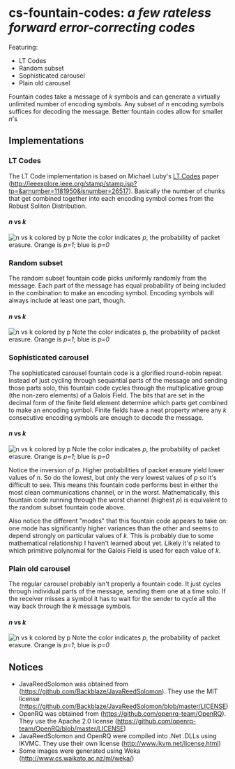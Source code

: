 # cs-fountain-codes: <i>a few rateless forward error-correcting codes</i>
Featuring:
* LT Codes
* Random subset
* Sophisticated carousel
* Plain old carousel

Fountain codes take a message of <i>k</i> symbols and can generate a virtually unlimited number of encoding symbols. Any subset of <i>n</i> encoding symbols suffices for decoding the message. Better fountain codes allow for smaller <i>n</i>'s

## Implementations
### LT Codes
The LT Code implementation is based on Michael Luby's <u>LT Codes</u> paper (http://ieeexplore.ieee.org/stamp/stamp.jsp?tp=&arnumber=1181950&isnumber=26517). Basically the number of chunks that get combined together into each encoding symbol comes from the Robust Soliton Distribution.
#### <i>n</i> vs <i>k</i>
![n vs k colored by p](https://github.com/matthew-a-thomas/cs-fountain-codes/raw/master/lt%20code%20-%20n%20vs%20k%20(colored%20by%20p%3B%20with%20jitter).png "n vs k colored by p")
Note the color indicates <i>p</i>, the probability of packet erasure. Orange is <i>p=1</i>; blue is <i>p=0</i>

### Random subset
The random subset fountain code picks uniformly randomly from the message. Each part of the message has equal probability of being included in the combination to make an encoding symbol. Encoding symbols will always include at least one part, though.
#### <i>n</i> vs <i>k</i>
![n vs k colored by p](https://github.com/matthew-a-thomas/cs-fountain-codes/raw/master/random%20subset%20-%20n%20vs%20k%20(colored%20by%20p%3B%20with%20jitter).png "n vs k colored by p")
Note the color indicates </i>p</i>, the probability of packet erasure. Orange is <i>p=1</i>; blue is <i>p=0</i>

### Sophisticated carousel
The sophisticated carousel fountain code is a glorified round-robin repeat. Instead of just cycling through sequantial parts of the message and sending those parts solo, this fountain code cycles through the multiplicative group (the non-zero elements) of a Galois Field. The bits that are set in the decimal form of the finite field element determine which parts get combined to make an encoding symbol. Finite fields have a neat property where any <i>k</i> consecutive encoding symbols are enough to decode the message.
#### <i>n</i> vs <i>k</i>
![n vs k colored by p](https://github.com/matthew-a-thomas/cs-fountain-codes/raw/master/sophisticated%20carousel%20-%20n%20vs%20k%20(colored%20by%20p%3B%20with%20jitter).png "n vs k colored by p")
Note the color indicates <i>p</i>, the probability of packet erasure. Orange is <i>p=1</i>; blue is <i>p=0</i>

Notice the inversion of <i>p</i>. Higher probabilities of packet erasure yield lower values of <i>n</i>. So do the lowest, but only the very lowest values of <i>p</i> so it's difficult to see. This means this fountain code performs best in either the most clean communications channel, or in the worst. Mathematically, this fountain code running through the worst channel (highest <i>p</i>) is equivalent to the random subset fountain code above.

Also notice the different "modes" that this fountain code appears to take on: one mode has significantly higher variances than the other and seems to depend strongly on particular values of <i>k</i>. This is probably due to some mathematical relationship I haven't learned about yet. Likely it's related to which primitive polynomial for the Galois Field is used for each value of <i>k</i>.

### Plain old carousel
The regular carousel probably isn't properly a fountain code. It just cycles through individual parts of the message, sending them one at a time solo. If the receiver misses a symbol it has to wait for the sender to cycle all the way back through the <i>k</i> message symbols.
#### <i>n</i> vs <i>k</i>
![n vs k colored by p](https://github.com/matthew-a-thomas/cs-fountain-codes/raw/master/carousel%20-%20n%20vs%20k%20(colored%20by%20p%3B%20with%20jitter).png "n vs k colored by p")
Note the color indicates <i>p</i>, the probability of packet erasure. Orange is <i>p=1</i>; blue is <i>p=0</i>

## Notices
* JavaReedSolomon was obtained from (https://github.com/Backblaze/JavaReedSolomon). They use the MIT license (https://github.com/Backblaze/JavaReedSolomon/blob/master/LICENSE)
* OpenRQ was obtained from (https://github.com/openrq-team/OpenRQ). They use the Apache 2.0 license (https://github.com/openrq-team/OpenRQ/blob/master/LICENSE)
* JavaReedSolomon and OpenRQ were compiled into .Net .DLLs using IKVMC. They use their own license (http://www.ikvm.net/license.html)
* Some images were generated using Weka (http://www.cs.waikato.ac.nz/ml/weka/)
